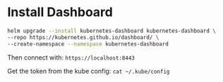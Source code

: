 # Install Dashboard

```sh
helm upgrade --install kubernetes-dashboard kubernetes-dashboard \
--repo https://kubernetes.github.io/dashboard/ \
--create-namespace --namespace kubernetes-dashboard
```

Then connect with:
`https://localhost:8443`

Get the token from the kube config:
`cat ~/.kube/config`